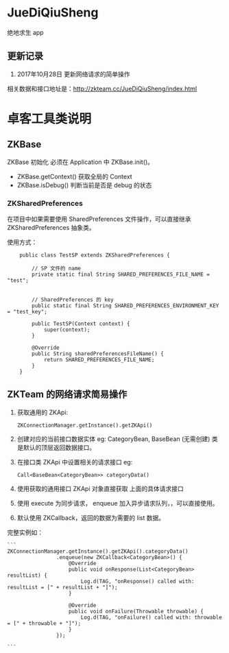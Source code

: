 # JueDiQiuSheng
 绝地求生 app
 
 ## 更新记录
 1. 2017年10月28日 更新网络请求的简单操作
 

相关数据和接口地址是：http://zkteam.cc/JueDiQiuSheng/index.html

# 卓客工具类说明

## ZKBase
ZKBase 初始化 必须在 Application 中 ZKBase.init()。

 - ZKBase.getContext() 获取全局的 Context
 - ZKBase.isDebug() 判断当前是否是 debug 的状态


### ZKSharedPreferences
在项目中如果需要使用 SharedPreferences 文件操作，可以直接继承 ZKSharedPreferences 抽象类。

使用方式：

```
    public class TestSP extends ZKSharedPreferences {
    
        // SP 文件的 name
        private static final String SHARED_PREFERENCES_FILE_NAME = "test";
    
    
        // SharedPreferences 的 key
        public static final String SHARED_PREFERENCES_ENVIRONMENT_KEY = "test_key";
        
        public TestSP(Context context) {
            super(context);
        }
    
        @Override
        public String sharedPreferencesFileName() {
            return SHARED_PREFERENCES_FILE_NAME;
        }
    }

```

## ZKTeam 的网络请求简易操作

1. 获取通用的 ZKApi:

     ``ZKConnectionManager.getInstance().getZKApi()``
     
2. 创建对应的当前接口数据实体 eg: CategoryBean,  BaseBean (无需创建) 类是默认的顶层返回数据接口。
3. 在接口类 ZKApi 中设置相关的请求接口 eg:
    
    ``Call<BaseBean<CategoryBean>> categoryData()``
    
4. 使用获取的通用接口 ZKApi 对象直接获取 上面的具体请求接口
5. 使用 execute 为同步请求， enqueue 加入异步请求队列，，可以直接使用。
6. 默认使用 ZKCallback，返回的数据为需要的 list 数据。

完整实例如：
    
    ```
    ZKConnectionManager.getInstance().getZKApi().categoryData()
                    .enqueue(new ZKCallback<CategoryBean>() {
                        @Override
                        public void onResponse(List<CategoryBean> resultList) {
                            Log.d(TAG, "onResponse() called with: resultList = [" + resultList + "]");
                        }
    
                        @Override
                        public void onFailure(Throwable throwable) {
                            Log.d(TAG, "onFailure() called with: throwable = [" + throwable + "]");
                        }
                    });

    ```